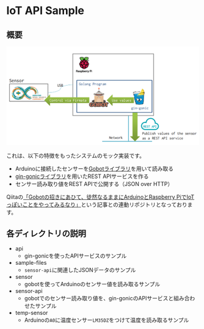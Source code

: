 # IoT API Sample

## 概要

![Outline of this system](./images/outline_of_the_system.png)

これは、以下の特徴をもったシステムのモック実装です。

* Arduinoに接続したセンサーを[Gobotライブラリ](https://gobot.io/documentation/platforms/arduino/)を用いて読み取る
* [gin-gonicライブラリ](https://github.com/gin-gonic/gin)を用いたREST APIサービスを作る
* センサー読み取り値をREST APIで公開する（JSON over HTTP）

Qiitaの[「Gobotの招きにあひて、徒然なるままにArduinoとRaspberry PiでIoTっぽいことをやってみるなり」](http://qiita.com/KemoKemo/items/10fb644f9d359c35646a)という記事との連動リポジトリとなっております。

## 各ディレクトリの説明

* api
  * gin-gonicを使ったAPIサービスのサンプル
* sample-files
  * `sensor-api`に関連したJSONデータのサンプル
* sensor
  * gobotを使ってArduinoのセンサー値を読み取るサンプル
* sensor-api
  * gobotでのセンサー読み取り値を、gin-gonicのAPIサービスと組み合わせたサンプル
* temp-sensor
  * Arduinoの`A0`に温度センサー`LM35DZ`をつけて温度を読み取るサンプル
